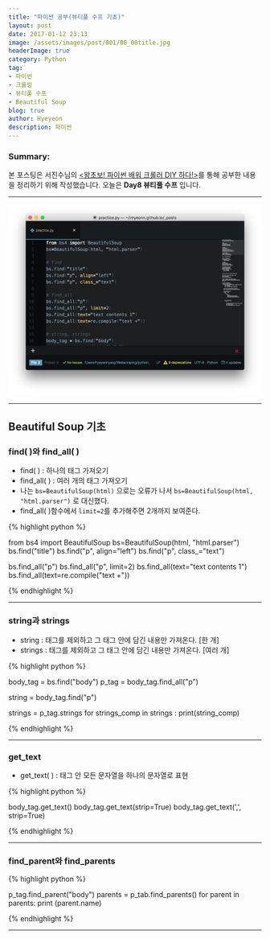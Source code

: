 ```yaml
---
title: "파이썬 공부(뷰티풀 수프 기초)"
layout: post
date: 2017-01-12 23:13
image: /assets/images/post/001/08_00title.jpg
headerImage: true
category: Python
tag:
- 파이썬
- 크롤링
- 뷰티풀 수프
- Beautiful Soup
blog: true
author: Hyeyeon
description: 파이썬
---
```


### Summary:

본 포스팅은 서진수님의 [<왕초보! 파이썬 배워 크롤러 DIY 하다!>](https://www.kyobobook.co.kr/product/detailViewKor.laf?mallGb=KOR&ejkGb=KOR&barcode=9791195484720&orderClick=JAj)를 통해 공부한 내용을 정리하기 위해 작성했습니다. 오늘은 **Day8 뷰티풀 수프** 입니다.

---

![Overview](/assets/images/post/001/11_01.png)
<br>

---

## Beautiful Soup 기초

### find( )와 find_all( )

* find( ) : 하나의 태그 가져오기
* find_all( ) : 여러 개의 태그 가져오기
* 나는 `bs=BeautifulSoup(html)` 으로는 오류가 나서 `bs=BeautifulSoup(html, "html.parser")` 로 대신했다.
* find_all( )함수에서 `limit=2`를 추가해주면 2개까지 보여준다.


{% highlight python %}

from bs4 import BeautifulSoup
bs=BeautifulSoup(html, "html.parser")
bs.find("title")
bs.find("p", align="left")
bs.find("p", class_="text")

bs.find_all("p")
bs.find_all("p", limit=2)
bs.find_all(text="text contents 1")
bs.find_all(text=re.compile("text +"))

{% endhighlight %}

---

### string과 strings

* string : 태그를 제외하고 그 태그 안에 담긴 내용만 가져온다. [한 개]
* strings : 태그를 제외하고 그 태그 안에 담긴 내용만 가져온다. [여러 개]

{% highlight python %}

body_tag = bs.find("body")
p_tag = body_tag.find_all("p")

string = body_tag.find("p")

strings = p_tag.strings
for strings_comp in strings :
  print(string_comp)

{% endhighlight %}


---

### get_text

* get_text( ) : 태그 안 모든 문자열을 하나의 문자열로 표현

{% highlight python %}

body_tag.get_text()
body_tag.get_text(strip=True)
body_tag.get_text(',', strip=True)

{% endhighlight %}

---

### find_parent와 find_parents

{% highlight python %}

p_tag.find_parent("body")
parents = p_tab.find_parents()
for parent in parents:
  print (parent.name)

{% endhighlight %}

---
